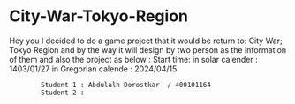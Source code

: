 # City-War-Tokyo-Region
Hey you I decided to do a game  project that it would be return to: City War; Tokyo Region  and by the way it will design by two person as the information of them and also the project as below :
Start time: in solar calender  :     1403/01/27 
            in Gregorian calende :   2024/04/15

            Student 1 : Abdulalh Dorostkar  / 400101164 
            Student 2 :
            
